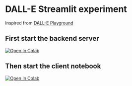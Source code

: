 # DALL-E Streamlit experiment

Inspired from [DALL-E Playground](https://github.com/saharmor/dalle-playground)

## First start the backend server

[![Open In Colab](https://colab.research.google.com/assets/colab-badge.svg)](https://colab.research.google.com/github/galleon/data-no-blabla-streamlit/blob/main/dalle/backend/dalle_playground_backend.ipynb)

## Then start the client notebook

[![Open In Colab](https://colab.research.google.com/assets/colab-badge.svg)](https://colab.research.google.com/github/galleon/data-no-blabla-streamlit/blob/main/dalle/client_notebook.ipynb)
